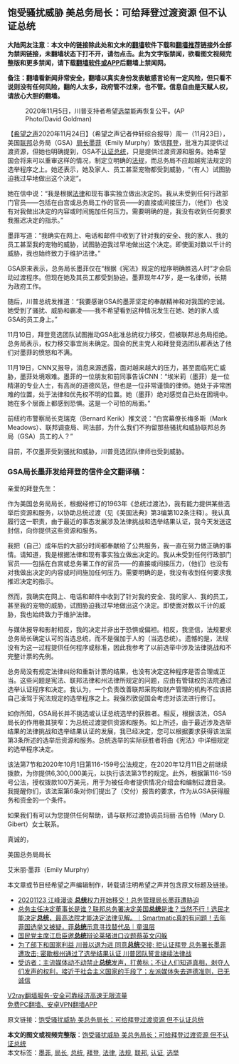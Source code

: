  <h2>饱受骚扰威胁 美总务局长：可给拜登过渡资源 但不认证总统</h2> <p class="notice"><b>大陆网友注意：本文中的链接除此处和文末的<a href="https://github.com/bannedbook/fanqiang" >翻墙</a>软件下载和<a href="https://github.com/killgcd/justmysocks/blob/master/README.md">翻墙推荐</a>链接外全部为禁网链接，未翻墙状态下打不开，请勿点击。此为文字版禁闻，欲看图文视频完整版和更多禁闻，请下载<a href="https://github.com/bannedbook/fanqiang">翻墙软件或APP</a>后翻墙上禁闻网。</p><p>备注：翻墙看新闻非常安全，翻墙以真实身份发表敏感言论有一定风险，但只看不说则没有任何风险，翻的人太多，政府管不过来，也不管。信息自由是天赋人权，请放心大胆的翻墙。</b></p>  <div class="entry"> <figure><figcaption>2020年11月5日，川普支持者希望<a href="https://www.bannedbook.org/bnews/tag/%e9%80%89%e4%b8%be/" class="st_tag internal_tag" rel="tag" title="标签 选举 下的日志">选举</a>能再恢复公平。(AP Photo/David Goldman) </figcaption></figure> <p>【<span class='wp_keywordlink_affiliate'><a href="https://www.soundofhope.org" title="希望之声" target="_blank">希望之声</a></span>2020年11月24日】（希望之声记者仲轩综合报导）周一（11月23日），美国<a href="https://www.bannedbook.org/bnews/tag/%E8%81%94%E9%82%A6/" class="st_tag internal_tag" rel="tag" title="标签 联邦 下的日志">联邦</a>总务局（GSA）<a href="https://www.bannedbook.org/bnews/tag/%E5%B1%80%E9%95%BF/" class="st_tag internal_tag" rel="tag" title="标签 局长 下的日志">局长</a><a href="https://www.bannedbook.org/bnews/tag/%E5%A2%A8%E8%8F%B2/" class="st_tag internal_tag" rel="tag" title="标签 墨菲 下的日志">墨菲</a>（Emily Murphy）致信<a href="https://www.bannedbook.org/bnews/tag/%e6%8b%9c%e7%99%bb/" class="st_tag internal_tag" rel="tag" title="标签 拜登 下的日志">拜登</a>，批准为其提供过渡资源，但她也明确提到，GSA不<a href="https://www.bannedbook.org/bnews/tag/%E8%AE%A4%E8%AF%81/" class="st_tag internal_tag" rel="tag" title="标签 认证 下的日志">认证</a><a href="https://www.bannedbook.org/bnews/tag/%e6%80%bb%e7%bb%9f/" class="st_tag internal_tag" rel="tag" title="标签 总统 下的日志">总统</a>，只是提供过渡资源和服务。她希望国会将来可以重审这样的情况，制定立明确的<a href="https://www.bannedbook.org/bnews/tag/%E6%B3%95%E8%A7%84/" class="st_tag internal_tag" rel="tag" title="标签 法规 下的日志">法规</a>，而总务局不应超越宪法规定的选举程序之上。她还表示，她及家人、员工甚至宠物都受到威胁，“（有人）试图胁迫我过早地做出这个决定”。</p> <p>她在信中说：“我是根据<a href="https://www.bannedbook.org/bnews/tag/%e6%b3%95%e5%be%8b/" class="st_tag internal_tag" rel="tag" title="标签 法律 下的日志">法律</a>和现有事实独立做出决定的。我从未受到任何行政部门官员——包括在白宫或总务局工作的官员——的直接或间接压力，（他们）也没有对我做出决定的内容或时间施加任何压力。需要明确的是，我没有收到任何要求我推迟决定的指示。”</p> <p>墨菲写道：“我确实在网上、电话和邮件中收到了针对我的安全、我的家人、我的员工甚至我的宠物的威胁，试图胁迫我过早地做出这个决定。即使面对数以千计的威胁，我也始终致力于维护法律。”</p> <p>GSA原来表示，总务局长墨菲仅在“根据《宪法》规定的程序明确胜选人时”才会启动过渡程序。但现在她及其员工都受到胁迫。墨菲现年47岁，是一名律师，长期为政府工作。</p> <p>随后，川普总统发推道：“我要感谢GSA的墨菲坚定的奉献精神和对我国的忠诚。她受到了骚扰、威胁和霸凌——我不希望看到这种情况发生在她、她的家人或GSA的员工身上。”</p>  <p>11月10日，拜登竞选团队试图推动GSA批准总统权力移交，但被联邦总务局拒绝。总务局表示，权力移交事宜尚未确定。国会的民主党人和拜登竞选团队都表达了他们对墨菲的愤怒和不满。</p> <p>11月19日，CNN又报导，消息来源透露，面对越来越大的压力，甚至面临死亡威胁，墨菲处境艰难。墨菲的一位朋友和前同事告诉CNN：“埃米莉（墨菲）是一位精湛的专业人士，有高尚的道德风范，但也是一位非常谨慎的律师。她处于非常困难的位置，处于法律和优先权不明的位置。她（墨菲）绝对感觉自己处在困境中。她在多个层面上都感到恐惧。这是一个可怕的局面。”</p> <p>前纽约市警察局长克瑞克（Bernard Kerik）推文说：“白宫幕僚长梅多斯（Mark Meadows）、联邦调查局、司法部，为什么我们不拘留那些骚扰和威胁联邦总务局（GSA）员工的人？”</p> <p>目前，不仅墨菲受到骚扰和威胁，川普竞选团队律师也受到威胁。</p> <h3>GSA局长墨菲发给拜登的信件全文翻译稿：</h3> <p>亲爱的拜登先生：</p>  <p>作为美国总务局局长，根据经修订的1963年《总统过渡法》，我有能力提供某些选举后资源和服务，以协助总统过渡（见《美国法典》第3编第102条注释）。我认真履行这一职责，由于最近的事态发展涉及法律挑战和选举结果认证，我今天发送这封信，向你提供这些资源和服务。</p> <p>我把（自己）成年后的大部分时间都奉献给了公共服务，我一直在努力做正确的事情。请知道，我是根据法律和现有事实独立做出决定的。我从未受到任何行政部门官员——包括在白宫或总务署工作的官员——的直接或间接压力，（他们）也没有对我做出决定的内容或时间施加任何压力。需要明确的是，我没有收到任何要求我推迟决定的指示。</p> <p>然而，我确实在网上、电话和邮件中收到了针对我的安全、我的家人、我的员工，甚至我的宠物的威胁，试图胁迫我过早地做出这个决定。即使面对数以千计的威胁，我也始终致力于维护法律。</p> <p>与媒体报导和影射相反，我的决定并非出于恐惧或偏袒。相反，我坚信，法规要求总务局长确定认可的当选总统，而不是强加于人的（当选总统）。遗憾的是，法规没有为这一过程提供任何程序或标准，因此我参考了以前选举中涉及法律挑战和不完整计票的先例。</p> <p>总务局没有规定法律纠纷和重新计票的结果，也没有决定这种程序是否合理或正当。这些问题是宪法、联邦法律和州法律所规定的问题，应由有管辖权的法院通过选举认证程序和决定。我认为，一个负责改善联邦采购和财产管理的机构不应该把自己凌驾于宪法规定的选举程序之上。我强烈敦促国会考虑对该法进行修订。</p>  <p>如你所知，GSA局长并不挑选或认证总统选举的获胜者。相反，根据该法，GSA局长的作用极其狭窄：为总统过渡提供资源和服务。如上所述，由于最近涉及选举结果的法律挑战和选举结果认证的发展，我已经决定，您可以根据要求获得该法案第3条所述的选举后资源和服务。总统选举的实际获胜者将由《宪法》中详细规定的选举程序决定。</p> <p>该法第7节和2020年10月1日第116-159号公法规定，在2020年12月11日之前继续拨款，为你提供6,300,000美元，以执行该法第3节的规定。此外，根据第116-159号公法，授权拨款100万美元，用于为被任命者提供情况介绍会和编制过渡目录。我提醒你们，该法案第6条对你们提出了（交付）报告的要求，作为从GSA获得服务和资金的一个条件。</p> <p>如果我们有可以为您提供任何帮助，请与联邦过渡协调员玛丽·吉伯特（Mary D. Gibert）女士联系。</p> <p>真诚的，</p> <p>美国总务局局长</p>  <p>艾米丽‧墨菲（Emily Murphy）</p> <p>本文章或节目经希望之声编辑制作，转载请注明希望之声并包含原文标题及链接。</p> <ul class='op-related-articles' title='相关阅读'> <li><a href='https://www.bannedbook.org/bnews/taiwannews/20201124/1436416.html' target='_blank'>20201123 江峰漫谈 <b>总统</b>权力开始移交！总务管理局长墨菲遭胁迫</a></li> <li><a href='https://www.bannedbook.org/bnews/taiwannews/20201124/1436325.html' target='_blank'>总务主任决定董事长是谁？联邦总务署决定美国<b>总统</b>是谁？当然不行！选民才能决定<b>总统</b>，最高法院才能决定法律见解。｜Smartmatic真的有问题！去年菲国选举又被疑，菲<b>总统</b>示意寻找替代品｜童温层</a></li> <li><a href='https://www.bannedbook.org/bnews/worldnews/usa/20201124/1436309.html' target='_blank'>国民党主席江启臣邀<b>总统</b>辩论莱猪进口议题蔡英文闪躲</a></li> <li><a href='https://www.bannedbook.org/bnews/bannedvideo/20201124/1436226.html' target='_blank'>为了部下和国家利益 川普以退为进 同意<b>总统</b>交接; 拒认证拜登 总务署长墨菲遭攻击; 密歇根州通过了选举结果认证 川普团队誓言继续法律战</a></li> <li><a href='https://www.bannedbook.org/bnews/bannedvideo/20201124/1436221.html' target='_blank'>受访者：主流媒体动不动禁止<b>总统</b>发声，打黄标；不让人们知道真相，剥夺人们发声的权利，接近于社会主义国家的手段了；左派媒体失去道德准则，已无诚信</a></li> </ul> <p class="texttj"> <a href="https://www.bannedbook.org/forum23/topic22702.html" target="_blank">V2ray翻墙服务-安全可靠经济高速无限流量</a><br/> <a href="https://github.com/bannedbook/fanqiang/wiki/%E7%A6%81%E9%97%BB%E7%BD%91%E5%AE%89%E5%8D%93%E7%BF%BB%E5%A2%99%E6%96%B0%E9%97%BBAPP" target="_blank">免费PC翻墙、安卓VPN翻墙APP</a></p><p>原文链接：<a class="src_link"  href="https://www.soundofhope.org/post/446365" target="_blank">饱受骚扰威胁 美总务局长：可给拜登过渡资源 但不认证总统</a></p><a name='sharetosocial'></a>       <div><b>本文的图文或视频完整版</b>：<a href='https://www.bannedbook.org/bnews/comments/20201124/1436438.html'>饱受骚扰威胁 美总务局长：可给拜登过渡资源 但不认证总统</a></div>  </div><!--END ENTRY--> <div class="postfooter"> <div>本文标签：<a href="https://www.bannedbook.org/bnews/tag/%E5%A2%A8%E8%8F%B2/" rel="tag">墨菲</a>, <a href="https://www.bannedbook.org/bnews/tag/%E5%B1%80%E9%95%BF/" rel="tag">局长</a>, <a href="https://www.bannedbook.org/bnews/tag/%e6%80%bb%e7%bb%9f/" rel="tag">总统</a>, <a href="https://www.bannedbook.org/bnews/tag/%e6%8b%9c%e7%99%bb/" rel="tag">拜登</a>, <a href="https://www.bannedbook.org/bnews/tag/%e6%b3%95%e5%be%8b/" rel="tag">法律</a>, <a href="https://www.bannedbook.org/bnews/tag/%E6%B3%95%E8%A7%84/" rel="tag">法规</a>, <a href="https://www.bannedbook.org/bnews/tag/%E8%81%94%E9%82%A6/" rel="tag">联邦</a>, <a href="https://www.bannedbook.org/bnews/tag/%E8%AE%A4%E8%AF%81/" rel="tag">认证</a>, <a href="https://www.bannedbook.org/bnews/tag/%e9%80%89%e4%b8%be/" rel="tag">选举</a></div>  </div><!--END POSTFOOTER--> 